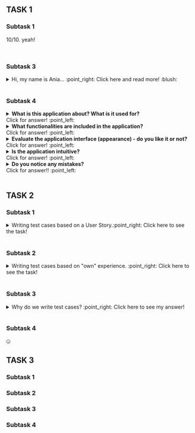 ## TASK 1

### Subtask 1
<p>10/10. yeah!</p>
<br>

### Subtask 3

<details>
<summary>Hi, my name is Ania... :point_right: Click here and read more! :blush:</summary><br>
  <p>I decided to take part in the project because<b> I love new challenges</b> and I would like to finally do what I like. Since the beginning of my career, I've been drawn towards "tinkering" with websites, testing mobile applications and various software, which I kind of managed to do in my previous positions, although they weren't IT-related. And I always wanted to do more of this, but the other responsibilities of my position didn't allow me to. My aim is to build up a portfolio so that I can confidently start applying for jobs in this profession.</p>:muscle:
</details><br>

### Subtask 4

  <details>
    <summary><b>What is this application about? What is it used for?</b><br> Click for answer!	:point_left:</summary> <br> 
    <p>The app is used to record matches between teams and their results.</p>
   <br>
    </details>

 <details>
<summary><b>What functionalities are included in the application?</b><br> Click for answer!	:point_left:<br></summary>
  <br>
<ol>
  <li>login,</li>
  <li>adding players, </li>
  <li>adding matches and their results, </li>
  <li>creating reports, </li>
  <li>summary panel of the number of players, matches, reports and actions entered, </li>
  <li>contact with the dev team, </li>
  <li>recent activity.</li>
  </ol>
<br>
</details>

<details>
  <summary><b>Evaluate the application interface (appearance) - do you like it or not?</b><br> Click for answer!	:point_left:</summary><br>
  
<ul>
<li>The app's interface gives the impression of being very chaotic. At first it is not clear where to look, where to start and what the application is actually for. I suggest tidying up the home page and adopting standard practices in the visual and information hierarchy.</li><br>
  
<li>What I find missing from the menu is what is in the middle of the panel, i.e. links to add players, contact dev team, reports. I suggest expanding the menu to include the features the site has.</li><br>
  
<li>The logo and description of the application are in a non-standard place, i.e. not on the top left, but next to the menu, almost in the middle of the page, which adds to the impression of chaos. I suggest moving it to the indicated location.</li><br>
  
<li>The application is so simple and has so few functions that learning how it works is a matter of a few minutes for a person with no disabilities. If you have a visual impairment, for example, it can be cumbersome. I suggest tidying up the home page and adding a guide.</li><br>
  
<li>No option to add a match without adding a new player.</li><br>
  
<li>There is no option to verify that the data entered is correct, i.e. that the infomation is true.</li><br>

<li>The option to change the language is in a non-standard place. I suggest changing it to the right hand corner.</li><br>
  
<li>On the homepage I would add information about which teams played against each other and the result of the match.</li> <br>
  
<li>In addition to this, I would add a section showing which team has won the most matches, which player has scored the most goals.</li> <br>
  
<li>It might be tempting to add photographs of the players and to add information on what minute a goal was scored and by whom.</li><br> 
  
<li>The panel with the number of players etc. could be clickable and redirect to a page with detailed information.</li><br>
  </ul>
  <br>
  </details>
  
<details>
  <summary><b>Is the application intuitive? </b><br> Click for answer!	:point_left:</summary><br>
  
  <p>I had to think for a while before I understood what the app was for. In my opinion, it is not intuitive, or at least there is a lot of room for improvement, as I have pointed out above.</p>
  <br>
  </details>
  
  <details>
  <summary><b>Do you notice any mistakes?</b><br> Click for answer!!	:point_left:</summary><br>
  
  <p>Yes, I do :face_with_spiral_eyes:<br></p>
  <ul>
    <li>English names appear in the Polish version.</li><br>
    <li>In the player's edition the level of play, Main position and alternate position should be a list of choices. At present, anything can be entered, which makes for nonsense in the reports.</li><br>
    <li>In my opinion it is a mistake not to be able to add a match without adding a player.</li><br> 
    <li>In the report, the teams are Objects, and they should have their own names. Without that the report is worthless.</li><br>
    <li>There are several errors in the console including 404. I have included a picture. <a href="https://user-images.githubusercontent.com/122752057/213030604-b4c220bc-d710-452b-9e7e-7f459aebc489.png">Click!</a></li>
    </ul>
   
<br>
</details>
<br>



## TASK 2

### Subtask 1

<details>
<summary>Writing test cases based on a User Story.:point_right: Click here to see the task!</summary><br>

<ul>
<li><a href="https://docs.google.com/spreadsheets/d/1esb3fJGxXc7botlI1yLIoygmd4niZft-Q6UKA593edg/edit?usp=share_link">US_01</a></li><br>
<li><a href="https://docs.google.com/spreadsheets/d/1esb3fJGxXc7botlI1yLIoygmd4niZft-Q6UKA593edg/edit#gid=1212117345">US_02</a></li><br>
</ul>
</details>
<br>

### Subtask 2

<details>
<summary>Writing test cases based on "own" experience. :point_right: Click here to see the task!</summary><br>

<ul>
<li><a href="https://docs.google.com/spreadsheets/d/1pJEQ4pFfM-S5veqqYfkTCr1qFqLzhu1Bj0prvMUMQ3k/edit?usp=share_link">Test cases</a></li>
  </ul>
  </details>
  <br>
  
### Subtask 3

<details>
<summary>Why do we write test cases? :point_right: Click here to see my answer!</summary><br>

https://user-images.githubusercontent.com/122752057/214440649-a05ec41c-1b17-4c2e-85b2-f4c1cee6fd0c.mp4
</details>
<br>

### Subtask 4

:zipper_mouth_face:


## TASK 3

### Subtask 1

### Subtask 2

### Subtask 3

### Subtask 4
